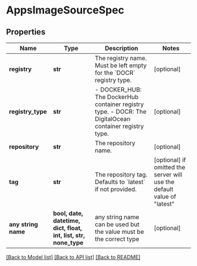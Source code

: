 # AppsImageSourceSpec


## Properties
Name | Type | Description | Notes
------------ | ------------- | ------------- | -------------
**registry** | **str** | The registry name. Must be left empty for the &#x60;DOCR&#x60; registry type. | [optional] 
**registry_type** | **str** | - DOCKER_HUB: The DockerHub container registry type. - DOCR: The DigitalOcean container registry type. | [optional] 
**repository** | **str** | The repository name. | [optional] 
**tag** | **str** | The repository tag. Defaults to &#x60;latest&#x60; if not provided. | [optional]  if omitted the server will use the default value of "latest"
**any string name** | **bool, date, datetime, dict, float, int, list, str, none_type** | any string name can be used but the value must be the correct type | [optional]

[[Back to Model list]](../README.md#documentation-for-models) [[Back to API list]](../README.md#documentation-for-api-endpoints) [[Back to README]](../README.md)


